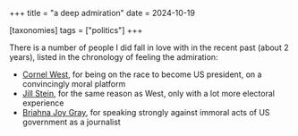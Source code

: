 +++
title = "a deep admiration"
date = 2024-10-19

[taxonomies]
tags = ["politics"]
+++

There is a number of people I did fall in love with in the recent past (about 2 years),
listed in the chronology of feeling the admiration:

- [Cornel West], for being on the race to become US president, on a convincingly moral platform
- [Jill Stein], for the same reason as West, only with a lot more electoral experience
- [Briahna Joy Gray], for speaking strongly against immoral acts of US government as a journalist

[Briahna Joy Gray]: https://en.wikipedia.org/wiki/Briahna_Joy_Gray
[Jill Stein]: https://en.wikipedia.org/wiki/Jill_Stein
[Cornel West]: https://en.wikipedia.org/wiki/Cornel_West

